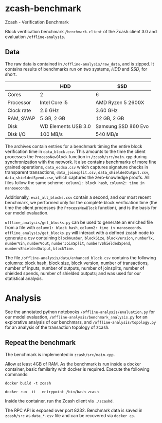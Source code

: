 # zcash-benchmark
Zcash - Verification Benchmark

Block verification benchmark `/benchmark-client` of the Zcash client 3.0 and evaluation `/offline-analysis`.

## Data

The raw data is contained in `/offline-analysis/raw_data`, and is zipped. It contains results of benchmarks run on two systems, _HDD_ and _SSD_, for short. 

|            | HDD                         | SSD                         |
|------------|-----------------------------|-----------------------------|
| Cores      | 2                           | 6                           |
| Processor  | Intel Core i5               | AMD Ryzen 5 2600X           |
| Clock rate | 2.6 GHz                     | 3.60 GHz                 |
| RAM, SWAP  | 5 GB, 2 GB                  | 12 GB, 2 GB           |
| Disk       | WD Elements USB 3.0        | Samsung SSD 860 Evo |
| Disk I/O   | 100 MB/s                   | 540 MB/s                   |

The archives contain entries for a benchmark timing the entire block verification time in `data_block.csv`. This amounts to the time the client processes the `ProcessNewBlock` function in `/zcash/src/main.cpp` during synchronization with the network. It also contains benchmarks of more fine grained operations, `data_ecdsa.csv` which captures signature checks in transparent transactions, `data_joinsplit.csv`, `data_shieldedOutput.csv`, `data_shieldedSpend.csv`, which captures the zero-knowledge proofs. All files follow the same scheme: `column1: block hash`, `column2: time in nanoseconds`. 

Additionally, `eval_all_blocks.csv` contain a second, and our most recent benchmark, we performed only for the complete block verification time (the time the client processes the `ProcessNewBlock` function), and is the basis for our model evaluation. 

`offline_analysis/get_blocks.py` can be used to generate an enriched file from a file with `column1: block hash`, `column2: time in nanoseconds`. `offline_analysis/get_blocks.py` will interact with a defined zcash node to generate a csv containing `blockNumber`, `blockSize`, `blockVersion`, `numberTx`, `numberVin`, `numberVout`, `numberJoinSplit`, `numbervShieldedSpend`, `numbervShieldedOutput`, `blockTime`.

The file `/offline-analysis/data/enhanced_block.csv` contains the following columns: block hash, block size, block version, number of transactions, number of inputs, number of outputs, number of joinsplits, number of shielded spends, number of shielded outputs; and was used for our statistical analysis.

# Analysis

See the annotated python notebooks `/offline-analysis/evaluation.py` for our model evaluation, `/offline-analysis/benchmark_analysis.py` for an explorative analysis of our benchmars, and `/offline-analysis/topology.py` for an analysis of the transaction topology of zcash.

## Repeat the benchmark

The benchmark is implemented in `zcash/src/main.cpp`.

Allow at least 4GB of RAM. As the benchmark is run inside a docker container, basic familarity with docker is required. Execute the following commands:

`docker build -t zcash`

`docker run -it --entrypoint /bin/bash zcash`

Inside the container, run the Zcash client via `./zcashd`.

The RPC API is exposed over port 8232. Benchmark data is saved in `zcash/src` as `data_*.csv` file and can be recovered via `docker cp`. 
